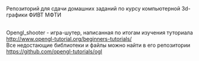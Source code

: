 Репозиторий для сдачи домашних заданий по курсу компьютерной 3d-графики ФИВТ МФТИ<br><br>

Opengl_shooter - игра-шутер, написанная по итогам изучения туториала<br>
http://www.opengl-tutorial.org/beginners-tutorials/
<br> Все недостающие библиотеки и файлы можно найти в его репозитории<br>
https://github.com/opengl-tutorials/ogl
